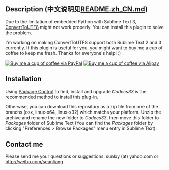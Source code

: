 Description (中文说明见[README.zh_CN.md](https://github.com/seanliang/Codecs33/blob/master/README.zh_CN.md))
------------------
Due to the limitation of embedded Python with Sublime Text 3, [ConvertToUTF8](https://github.com/seanliang/ConvertToUTF8) might not work properly. You can install this plugin to solve the problem.

I'm working on making ConvertToUTF8 support both Sublime Text 2 and 3 currently. If this plugin is useful for you, you might want to buy me a cup of coffee to keep me fresh. Thanks for everyone's help! :)

[![Buy me a cup of coffee via PayPal](https://www.paypalobjects.com/en_US/i/btn/btn_donate_LG.gif)](https://www.paypal.com/cgi-bin/webscr?cmd=_donations&business=GP6Y25N7Q9E26&lc=US&item_name=Buy%20me%20a%20cup%20of%20coffee&item_number=ConvertToUTF8&no_note=0&currency_code=USD&bn=PP%2dDonationsBF%3abtn_donate_LG%2egif%3aNonHostedGuest)
[![Buy me a cup of coffee via Alipay](http://dl.dropbox.com/u/31937639/alipay.png)](https://me.alipay.com/seanliang)

Installation
------------------
Using [Package Control](http://wbond.net/sublime_packages/package_control) to find, install and upgrade *Codecs33* is the recommended method to install this plug-in.

Otherwise, you can download this repository as a zip file from one of the branchs (osx, linux-x64, linux-x32) which matchs your platform. Unzip the archive and rename the new folder to *Codecs33*, then move this folder to *Packages* folder of Sublime Text (You can find the *Packages* folder by clicking "Preferences > Browse Packages" menu entry in Sublime Text).

Contact me
------------------
Please send me your questions or suggestions: sunlxy (at) yahoo.com or http://weibo.com/seanliang
